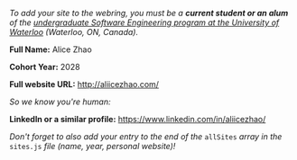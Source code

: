_To add your site to the webring, you must be a **current student or an alum** of the [undergraduate Software Engineering program at the University of Waterloo](https://uwaterloo.ca/future-students/programs/software-engineering) (Waterloo, ON, Canada)._

**Full Name:** Alice Zhao

**Cohort Year:** 2028

**Full website URL:** http://aliicezhao.com/

_So we know you're human:_

**LinkedIn or a similar profile:** https://www.linkedin.com/in/aliicezhao/

_Don't forget to also add your entry to the end of the_ `allSites` _array in the_ `sites.js` _file (name, year, personal website)!_
